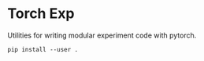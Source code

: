 # Torch Exp

Utilities for writing modular experiment code with pytorch.

```
pip install --user .
```
